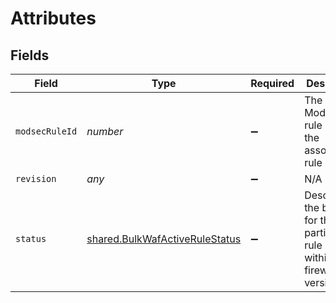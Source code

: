# Attributes


## Fields

| Field                                                                                 | Type                                                                                  | Required                                                                              | Description                                                                           |
| ------------------------------------------------------------------------------------- | ------------------------------------------------------------------------------------- | ------------------------------------------------------------------------------------- | ------------------------------------------------------------------------------------- |
| `modsecRuleId`                                                                        | *number*                                                                              | :heavy_minus_sign:                                                                    | The ModSecurity rule ID of the associated rule revision.                              |
| `revision`                                                                            | *any*                                                                                 | :heavy_minus_sign:                                                                    | N/A                                                                                   |
| `status`                                                                              | [shared.BulkWafActiveRuleStatus](../../models/shared/bulkwafactiverulestatus.md)      | :heavy_minus_sign:                                                                    | Describes the behavior for the particular rule revision within this firewall version. |